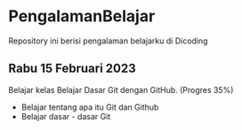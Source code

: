 # PengalamanBelajar
Repository ini berisi pengalaman belajarku di Dicoding

Rabu 15 Februari 2023
--
Belajar kelas Belajar Dasar Git dengan GitHub. (Progres 35%)
- Belajar tentang apa itu Git dan Github
- Belajar dasar - dasar Git

